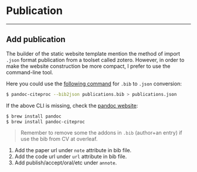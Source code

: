 # Publication
---

## Add publication

The builder of the static website template mention the method of import ```.json``` format publication from a toolset called zotero. However, in order to make the website construction be more compact, I prefer to use the command-line tool.

Here you could use the [following command](https://tex.stackexchange.com/a/268305/201981) for `.bib` to `.json` conversion:
```bash
$ pandoc-citeproc --bib2json publications.bib > publications.json
```
If the above CLI is missing, check the [pandoc website](https://pandoc.org/installing.html):
```bash
$ brew install pandoc
$ brew install pandoc-citeproc
```

> Remember to remove some the addons in `.bib` (author+an entry) if use the bib from CV at overleaf.


1. Add the paper url under `note` attribute in bib file.
2. Add the code url under `url` attribute in bib file.
3. Add publish/accept/oral/etc under `annote`.
